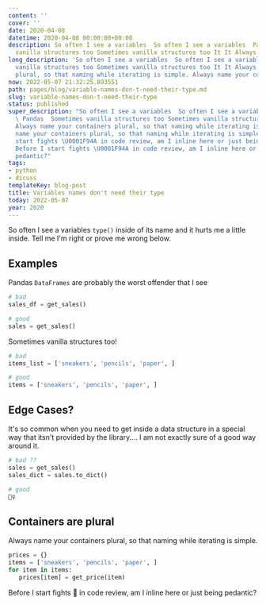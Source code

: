 ```yaml
---
content: ''
cover: ''
date: 2020-04-08
datetime: 2020-04-08 00:00:00+00:00
description: So often I see a variables  So often I see a variables  Pandas  Pandas  Sometimes
  vanilla structures too Sometimes vanilla structures too It It Always name your
long_description: 'So often I see a variables  So often I see a variables  Pandas  Pandas  Sometimes
  vanilla structures too Sometimes vanilla structures too It It Always name your containers
  plural, so that naming while iterating is simple. Always name your containers '
now: 2022-05-07 21:32:25.893551
path: pages/blog/variable-names-don-t-need-their-type.md
slug: variable-names-don-t-need-their-type
status: published
super_description: "So often I see a variables  So often I see a variables  Pandas
  \ Pandas  Sometimes vanilla structures too Sometimes vanilla structures too It It
  Always name your containers plural, so that naming while iterating is simple. Always
  name your containers plural, so that naming while iterating is simple. Before I
  start fights \U0001F94A in code review, am I inline here or just being pedantic?
  Before I start fights \U0001F94A in code review, am I inline here or just being
  pedantic?"
tags:
- python
- dicuss
templateKey: blog-post
title: Variables names don't need their type
today: 2022-05-07
year: 2020
---
```


So often I see a variables `type()` inside of its name and it hurts me a little
inside.  Tell me I'm right or prove me wrong below.

## Examples

Pandas `DataFrames` are probably the worst offender that I see

``` python
# bad
sales_df = get_sales()

# good
sales = get_sales()
```

Sometimes vanilla structures too!

``` python
# bad
items_list = ['sneakers', 'pencils', 'paper', ]

# good
items = ['sneakers', 'pencils', 'paper', ]
```

## Edge Cases?

It's so common when you need to get inside a data structure in a special way that itsn't provided by the library.... I am not exactly sure of a good way around it.

``` python
# bad ??
sales = get_sales()
sales_dict = sales.to_dict()

# good
🤷‍♀️
```

## Containers are plural

Always name your containers plural, so that naming while iterating is simple.

``` python
prices = {}
items = ['sneakers', 'pencils', 'paper', ]
for item in items:
   prices[item] = get_price(item)
```

Before I start fights 🥊 in code review, am I inline here or just being pedantic?